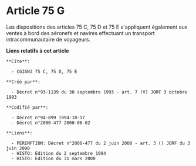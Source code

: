 # Article 75 G

Les dispositions des articles 75 C, 75 D et 75 E s'appliquent également aux ventes à bord des aéronefs et navires effectuant
un transport intracommunautaire de voyageurs.

**Liens relatifs à cet article**

	**Cite**:

	  - CGIAN3 75 C, 75 D, 75 E

	**Créé par**:

	  - Décret n°93-1139 du 30 septembre 1993 - art. 7 (V) JORF 3 octobre 1993

	**Codifié par**:

	  - Décret n°94-899 1994-10-17
	  - Décret n°2000-477 2000-06-02

	**Liens**:

	  - PEREMPTION: Décret n°2000-477 du 2 juin 2000 - art. 3 () JORF du 3 juin 2000
	  - HISTO: Edition du 2 septembre 1994
	  - HISTO: Edition du 31 mars 2000
